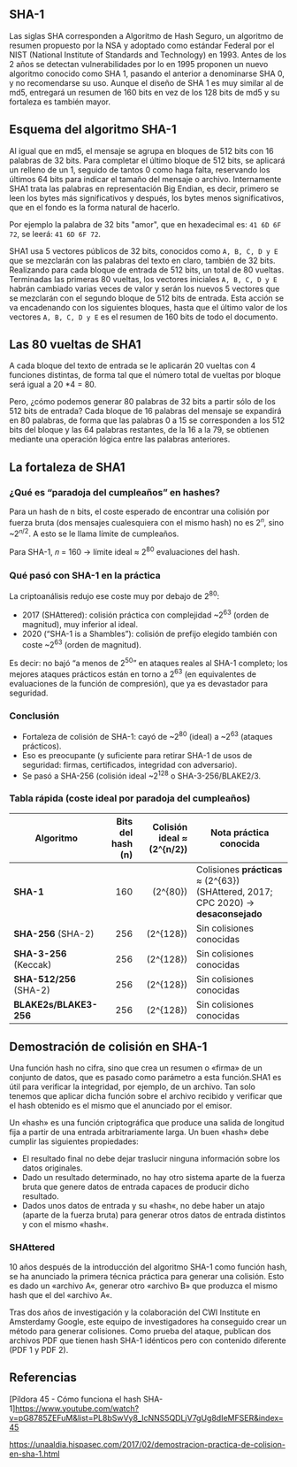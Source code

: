 
## SHA-1
Las siglas SHA corresponden a Algoritmo de Hash Seguro, un algoritmo de resumen propuesto por la NSA y adoptado como estándar Federal por el NIST (National Institute of Standards and Technology) en 1993. Antes de los 2 años se detectan vulnerabilidades por lo en 1995 proponen un nuevo algoritmo conocido como SHA 1, pasando el anterior a denominarse SHA 0, y no recomendarse su uso. Aunque el diseño de SHA 1 es muy similar al de md5, entregará un resumen de 160 bits en vez de los 128 bits de md5 y su fortaleza es también mayor.

## Esquema del algoritmo SHA-1
Al igual que en md5, el mensaje se agrupa en bloques de 512 bits con 16 palabras de 32 bits. Para completar el último bloque de 512 bits, se aplicará un relleno de un 1, seguido de tantos 0 como haga falta, reservando los últimos 64 bits para indicar el tamaño del mensaje o archivo. Internamente SHA1 trata las palabras en representación Big Endian, es decir, primero se leen los bytes más significativos y después, los bytes menos significativos, que en el fondo es la forma natural de hacerlo. 

Por ejemplo la palabra de 32 bits "amor", que en hexadecimal es: `41 6D 6F 72`, se leerá: `41 6D 6F 72`.

SHA1 usa 5 vectores públicos de 32 bits, conocidos como `A, B, C, D y E` que se mezclarán con las palabras del texto en claro, también de 32 bits. Realizando para cada bloque de entrada de 512 bits, un total de 80 vueltas. Terminadas las primeras 80 vueltas, los vectores iniciales `A, B, C, D y E` habrán cambiado varias veces de valor y serán los nuevos 5 vectores que se mezclarán con el segundo bloque de 512 bits de entrada. Esta acción se va encadenando con los siguientes bloques, hasta que el último valor de los vectores `A, B, C, D y E` es el resumen de 160 bits de todo el documento.

## Las 80 vueltas de SHA1
A cada bloque del texto de entrada se le aplicarán 20 vueltas con 4 funciones distintas, de forma tal que el número total de vueltas por bloque será igual a 20 *4 = 80.

Pero, ¿cómo podemos generar 80 palabras de 32 bits a partir sólo de los 512 bits de entrada? Cada bloque de 16 palabras del mensaje se expandirá en 80 palabras, de forma que las palabras 0 a 15 se corresponden a los 512 bits del bloque y las 64 palabras restantes, de la 16 a la 79, se obtienen mediante una operación lógica entre las palabras anteriores.

## La fortaleza de SHA1

### ¿Qué es “paradoja del cumpleaños” en hashes?
Para un hash de n bits, el coste esperado de encontrar una colisión por fuerza bruta (dos mensajes cualesquiera con el mismo hash) no es 2<sup>𝑛</sup>, sino ~2<sup>𝑛/2</sup>.  A esto se le llama límite de cumpleaños.

Para SHA-1, 𝑛 = 160 → límite ideal ≈ 2<sup>80</sup> evaluaciones del hash.

### Qué pasó con SHA-1 en la práctica

La criptoanálisis redujo ese coste muy por debajo de 2<sup>80</sup>:
- 2017 (SHAttered): colisión práctica con complejidad ~2<sup>63</sup> (orden de magnitud), muy inferior al ideal.
- 2020 (“SHA-1 is a Shambles”): colisión de prefijo elegido también con coste ~2<sup>63</sup> (orden de magnitud).

Es decir: no bajó “a menos de 2<sup>50</sup>” en ataques reales al SHA-1 completo; los mejores ataques prácticos están en torno a 2<sup>63</sup> (en equivalentes de evaluaciones de la función de compresión), que ya es devastador para seguridad.

### Conclusión 
- Fortaleza de colisión de SHA-1: cayó de ~2<sup>80</sup> (ideal) a ~2<sup>63</sup> (ataques prácticos).
- Eso es preocupante (y suficiente para retirar SHA-1 de usos de seguridad: firmas, certificados, integridad con adversario).
- Se pasó a SHA-256 (colisión ideal ~2<sup>128</sup> o SHA-3-256/BLAKE2/3.

### Tabla rápida (coste ideal por paradoja del cumpleaños)
| Algoritmo               | Bits del hash (n) | Colisión ideal ≈ (2^{n/2}) | Nota práctica conocida                                                              |
| ----------------------- | ----------------: | -------------------------: | ----------------------------------------------------------------------------------- |
| **SHA-1**               |               160 |                   (2^{80}) | Colisiones **prácticas** ≈ (2^{63}) (SHAttered, 2017; CPC 2020) → **desaconsejado** |
| **SHA-256** (SHA-2)     |               256 |                  (2^{128}) | Sin colisiones conocidas                                                            |
| **SHA-3-256** (Keccak)  |               256 |                  (2^{128}) | Sin colisiones conocidas                                                            |
| **SHA-512/256** (SHA-2) |               256 |                  (2^{128}) | Sin colisiones conocidas                                                            |
| **BLAKE2s/BLAKE3-256**  |               256 |                  (2^{128}) | Sin colisiones conocidas                                                            |


## Demostración de colisión en SHA-1
Una función hash no cifra, sino que crea un resumen o «firma» de un conjunto de datos, que es pasado como parámetro a esta función.SHA1 es útil para verificar la integridad, por ejemplo, de un archivo. Tan solo tenemos que aplicar dicha función sobre el archivo recibido y verificar que el hash obtenido es el mismo que el anunciado por el emisor.

Un «hash» es una función criptográfica que produce una salida de longitud fija a partir de una entrada arbitrariamente larga. Un buen «hash» debe cumplir las siguientes propiedades:
- El resultado final no debe dejar traslucir ninguna información sobre los datos originales.
- Dado un resultado determinado, no hay otro sistema aparte de la fuerza bruta que genere datos de entrada capaces de producir dicho resultado.
- Dados unos datos de entrada y su «hash«, no debe haber un atajo (aparte de la fuerza bruta) para generar otros datos de entrada distintos y con el mismo «hash«.

### SHAttered
10 años después de la introducción del algoritmo SHA-1 como función hash, se ha anunciado la primera técnica práctica para generar una colisión. Esto es dado un «archivo A«, generar otro «archivo B» que produzca el mismo hash que el del «archivo A«.

Tras dos años de investigación y la colaboración del CWI Institute en Amsterdamy Google, este equipo de investigadores ha conseguido crear un método para generar colisiones. Como prueba del ataque, publican dos archivos PDF que tienen hash SHA-1 idénticos pero con contenido diferente (PDF 1 y PDF 2).


## Referencias
[Píldora 45 - Cómo funciona el hash SHA-1]https://www.youtube.com/watch?v=pG8785ZEFuM&list=PL8bSwVy8_IcNNS5QDLjV7gUg8dIeMFSER&index=45


https://unaaldia.hispasec.com/2017/02/demostracion-practica-de-colision-en-sha-1.html
